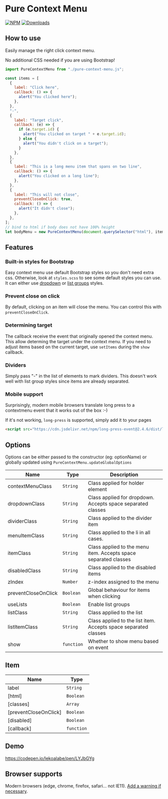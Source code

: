 # Pure Context Menu

[![NPM](https://nodei.co/npm/pure-context-menu.png?mini=true)](https://nodei.co/npm/pure-context-menu/)
[![Downloads](https://img.shields.io/npm/dt/pure-context-menu.svg)](https://www.npmjs.com/package/pure-context-menu)

## How to use

Easily manage the right click context menu.

No additional CSS needed if you are using Bootstrap!

```js
import PureContextMenu from "./pure-context-menu.js";

const items = [
  {
    label: "Click here",
    callback: () => {
      alert("You clicked here");
    },
  },
  "-",
  {
    label: "Target click",
    callback: (e) => {
      if (e.target.id) {
        alert("You clicked on target " + e.target.id);
      } else {
        alert("You didn't click on a target");
      }
    },
  },
  {
    label: "This is a long menu item that spans on two line",
    callback: () => {
      alert("You clicked on a long line");
    },
  },
  {
    label: "This will not close",
    preventCloseOnClick: true,
    callback: () => {
      alert("It didn't close");
    },
  },
];
// bind to html if body does not have 100% height
let bodyMenu = new PureContextMenu(document.querySelector("html"), items);
```

## Features

### Built-in styles for Bootstrap

Easy context menu use default Bootstrap styles so you don't need extra css. Otherwise, look at `styles.scss` to see some default styles you can use.
It can either use [dropdown](https://getbootstrap.com/docs/5.3/components/dropdowns/#single-button) or [list groups](https://getbootstrap.com/docs/5.3/components/list-group/#for-links-and-buttons) styles.

### Prevent close on click

By default, clicking on an item will close the menu. You can control this with `preventCloseOnClick`.

### Determining target

The callback receive the event that originally opened the context menu. This allow determing the target under the context menu.
If you need to adjust items based on the current target, use `setItems` during the `show` callback.

### Dividers

Simply pass "-" in the list of elements to mark dividers. This doesn't work well with list group styles since items are already separated.

### Mobile support

Surprisingly, modern mobile browsers translate long press to a contextmenu event that it works out of the box :-)

If it's not working, `long-press` is supported, simply add it to your pages

```html
<script src="https://cdn.jsdelivr.net/npm/long-press-event@2.4.6/dist/long-press-event.min.js" type="module"></script>
```

## Options

Options can be either passed to the constructor (eg: optionName) or globally updated using `PureContextMenu.updateGlobalOptions`

| Name                | Type                  | Description                                                     |
| ------------------- | --------------------- | --------------------------------------------------------------- |
| contextMenuClass    | <code>String</code>   | Class applied for holder element                                |
| dropdownClass       | <code>String</code>   | Class applied for dropdown. Accepts space separated classes     |
| dividerClass        | <code>String</code>   | Class applied to the divider item                               |
| menuItemClass       | <code>String</code>   | Class applied to the li in all cases.                           |
| itemClass           | <code>String</code>   | Class applied to the menu item. Accepts space separated classes |
| disabledClass       | <code>String</code>   | Class applied to the disabled items                             |
| zIndex              | <code>Number</code>   | z-index assigned to the menu                                    |
| preventCloseOnClick | <code>Boolean</code>  | Global behaviour for items when clicking                        |
| useLists            | <code>Boolean</code>  | Enable list groups                                              |
| listClass           | <code>String</code>   | Class applied to the list                                       |
| listItemClass       | <code>String</code>   | Class applied to the list item. Accepts space separated classes |
| show                | <code>function</code> | Whether to show menu based on event                             |

## Item

| Name                  | Type                  |
| --------------------- | --------------------- |
| label                 | <code>String</code>   |
| [html]                | <code>Boolean</code>  |
| [classes]             | <code>Array</code>    |
| [preventCloseOnClick] | <code>Boolean</code>  |
| [disabled]            | <code>Boolean</code>  |
| [callback]            | <code>function</code> |

## Demo

https://codepen.io/lekoalabe/pen/LYJbGYg

## Browser supports

Modern browsers (edge, chrome, firefox, safari... not IE11). [Add a warning if necessary](https://github.com/lekoala/nomodule-browser-warning.js/).
